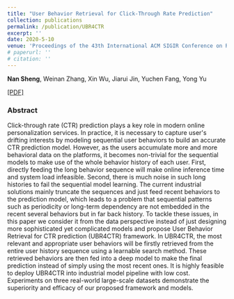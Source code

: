 ```yaml
---
title: "User Behavior Retrieval for Click-Through Rate Prediction"
collection: publications
permalink: /publication/UBR4CTR
excerpt: ''
date: 2020-5-10
venue: 'Proceedings of the 43th International ACM SIGIR Conference on Research and Development in Information Retrieval. (SIGIR 2020)'
# paperurl: '' 
# citation: ''
---
```


**Nan Sheng**, Weinan Zhang, Xin Wu, Jiarui Jin, Yuchen Fang, Yong Yu

[\[PDF\]](https://arxiv.org/abs/2005.14171)

### Abstract
Click-through rate (CTR) prediction plays a key role in modern online personalization services. In practice, it is necessary to capture user's drifting interests by modeling sequential user behaviors to build an accurate CTR prediction model. However, as the users accumulate more and more behavioral data on the platforms, it becomes non-trivial for the sequential models to make use of the whole behavior history of each user. First, directly feeding the long behavior sequence will make online inference time and system load infeasible. Second, there is much noise in such long histories to fail the sequential model learning. The current industrial solutions mainly truncate the sequences and just feed recent behaviors to the prediction model, which leads to a problem that sequential patterns such as periodicity or long-term dependency are not embedded in the recent several behaviors but in far back history. To tackle these issues, in this paper we consider it from the data perspective instead of just designing more sophisticated yet complicated models and propose User Behavior Retrieval for CTR prediction (UBR4CTR) framework. In UBR4CTR, the most relevant and appropriate user behaviors will be firstly retrieved from the entire user history sequence using a learnable search method. These retrieved behaviors are then fed into a deep model to make the final prediction instead of simply using the most recent ones. It is highly feasible to deploy UBR4CTR into industrial model pipeline with low cost. Experiments on three real-world large-scale datasets demonstrate the superiority and efficacy of our proposed framework and models.